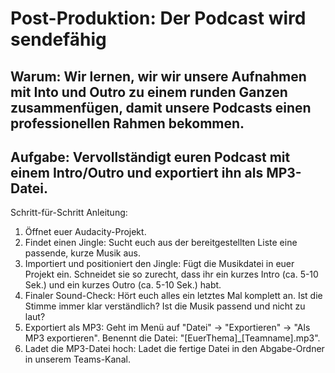 # Post-Produktion: Der Podcast wird sendefähig

## Warum: Wir lernen, wir wir unsere Aufnahmen mit Into und Outro zu einem runden Ganzen zusammenfügen, damit unsere Podcasts einen professionellen Rahmen bekommen.

## Aufgabe: Vervollständigt euren Podcast mit einem Intro/Outro und exportiert ihn als MP3-Datei.

Schritt-für-Schritt Anleitung:
1. Öffnet euer Audacity-Projekt.
2. Findet einen Jingle: Sucht euch aus der bereitgestellten Liste eine passende, kurze Musik aus.
3. Importiert und positioniert den Jingle: Fügt die Musikdatei in euer Projekt ein. Schneidet sie so zurecht, dass ihr ein kurzes Intro (ca. 5-10 Sek.) und ein kurzes Outro (ca. 5-10 Sek.) habt.
4. Finaler Sound-Check: Hört euch alles ein letztes Mal komplett an. Ist die Stimme immer klar verständlich? Ist die Musik passend und nicht zu laut?
5. Exportiert als MP3: Geht im Menü auf "Datei" -> "Exportieren" -> "Als MP3 exportieren". Benennt die Datei: "[EuerThema]_[Teamname].mp3".
6. Ladet die MP3-Datei hoch: Ladet die fertige Datei in den Abgabe-Ordner in unserem Teams-Kanal.

